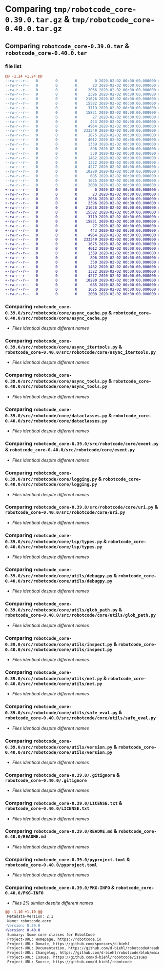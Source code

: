 # Comparing `tmp/robotcode_core-0.39.0.tar.gz` & `tmp/robotcode_core-0.40.0.tar.gz`

## Comparing `robotcode_core-0.39.0.tar` & `robotcode_core-0.40.0.tar`

### file list

```diff
@@ -1,24 +1,24 @@
--rw-r--r--   0        0        0        0 2020-02-02 00:00:00.000000 robotcode_core-0.39.0/src/robotcode/core/__init__.py
--rw-r--r--   0        0        0       23 2020-02-02 00:00:00.000000 robotcode_core-0.39.0/src/robotcode/core/__version__.py
--rw-r--r--   0        0        0     2036 2020-02-02 00:00:00.000000 robotcode_core-0.39.0/src/robotcode/core/async_cache.py
--rw-r--r--   0        0        0     2396 2020-02-02 00:00:00.000000 robotcode_core-0.39.0/src/robotcode/core/async_itertools.py
--rw-r--r--   0        0        0    21626 2020-02-02 00:00:00.000000 robotcode_core-0.39.0/src/robotcode/core/async_tools.py
--rw-r--r--   0        0        0    15582 2020-02-02 00:00:00.000000 robotcode_core-0.39.0/src/robotcode/core/dataclasses.py
--rw-r--r--   0        0        0     3719 2020-02-02 00:00:00.000000 robotcode_core-0.39.0/src/robotcode/core/event.py
--rw-r--r--   0        0        0    15831 2020-02-02 00:00:00.000000 robotcode_core-0.39.0/src/robotcode/core/logging.py
--rw-r--r--   0        0        0       27 2020-02-02 00:00:00.000000 robotcode_core-0.39.0/src/robotcode/core/py.typed
--rw-r--r--   0        0        0      443 2020-02-02 00:00:00.000000 robotcode_core-0.39.0/src/robotcode/core/types.py
--rw-r--r--   0        0        0     4964 2020-02-02 00:00:00.000000 robotcode_core-0.39.0/src/robotcode/core/uri.py
--rw-r--r--   0        0        0   233349 2020-02-02 00:00:00.000000 robotcode_core-0.39.0/src/robotcode/core/lsp/types.py
--rw-r--r--   0        0        0     1675 2020-02-02 00:00:00.000000 robotcode_core-0.39.0/src/robotcode/core/utils/debugpy.py
--rw-r--r--   0        0        0     4012 2020-02-02 00:00:00.000000 robotcode_core-0.39.0/src/robotcode/core/utils/glob_path.py
--rw-r--r--   0        0        0     1339 2020-02-02 00:00:00.000000 robotcode_core-0.39.0/src/robotcode/core/utils/inspect.py
--rw-r--r--   0        0        0      896 2020-02-02 00:00:00.000000 robotcode_core-0.39.0/src/robotcode/core/utils/net.py
--rw-r--r--   0        0        0      350 2020-02-02 00:00:00.000000 robotcode_core-0.39.0/src/robotcode/core/utils/path.py
--rw-r--r--   0        0        0     1462 2020-02-02 00:00:00.000000 robotcode_core-0.39.0/src/robotcode/core/utils/safe_eval.py
--rw-r--r--   0        0        0     1322 2020-02-02 00:00:00.000000 robotcode_core-0.39.0/src/robotcode/core/utils/version.py
--rw-r--r--   0        0        0     4277 2020-02-02 00:00:00.000000 robotcode_core-0.39.0/.gitignore
--rw-r--r--   0        0        0    10280 2020-02-02 00:00:00.000000 robotcode_core-0.39.0/LICENSE.txt
--rw-r--r--   0        0        0      685 2020-02-02 00:00:00.000000 robotcode_core-0.39.0/README.md
--rw-r--r--   0        0        0     1625 2020-02-02 00:00:00.000000 robotcode_core-0.39.0/pyproject.toml
--rw-r--r--   0        0        0     2008 2020-02-02 00:00:00.000000 robotcode_core-0.39.0/PKG-INFO
+-rw-r--r--   0        0        0        0 2020-02-02 00:00:00.000000 robotcode_core-0.40.0/src/robotcode/core/__init__.py
+-rw-r--r--   0        0        0       23 2020-02-02 00:00:00.000000 robotcode_core-0.40.0/src/robotcode/core/__version__.py
+-rw-r--r--   0        0        0     2036 2020-02-02 00:00:00.000000 robotcode_core-0.40.0/src/robotcode/core/async_cache.py
+-rw-r--r--   0        0        0     2396 2020-02-02 00:00:00.000000 robotcode_core-0.40.0/src/robotcode/core/async_itertools.py
+-rw-r--r--   0        0        0    21626 2020-02-02 00:00:00.000000 robotcode_core-0.40.0/src/robotcode/core/async_tools.py
+-rw-r--r--   0        0        0    15582 2020-02-02 00:00:00.000000 robotcode_core-0.40.0/src/robotcode/core/dataclasses.py
+-rw-r--r--   0        0        0     3719 2020-02-02 00:00:00.000000 robotcode_core-0.40.0/src/robotcode/core/event.py
+-rw-r--r--   0        0        0    15831 2020-02-02 00:00:00.000000 robotcode_core-0.40.0/src/robotcode/core/logging.py
+-rw-r--r--   0        0        0       27 2020-02-02 00:00:00.000000 robotcode_core-0.40.0/src/robotcode/core/py.typed
+-rw-r--r--   0        0        0      443 2020-02-02 00:00:00.000000 robotcode_core-0.40.0/src/robotcode/core/types.py
+-rw-r--r--   0        0        0     4964 2020-02-02 00:00:00.000000 robotcode_core-0.40.0/src/robotcode/core/uri.py
+-rw-r--r--   0        0        0   233349 2020-02-02 00:00:00.000000 robotcode_core-0.40.0/src/robotcode/core/lsp/types.py
+-rw-r--r--   0        0        0     1675 2020-02-02 00:00:00.000000 robotcode_core-0.40.0/src/robotcode/core/utils/debugpy.py
+-rw-r--r--   0        0        0     4012 2020-02-02 00:00:00.000000 robotcode_core-0.40.0/src/robotcode/core/utils/glob_path.py
+-rw-r--r--   0        0        0     1339 2020-02-02 00:00:00.000000 robotcode_core-0.40.0/src/robotcode/core/utils/inspect.py
+-rw-r--r--   0        0        0      896 2020-02-02 00:00:00.000000 robotcode_core-0.40.0/src/robotcode/core/utils/net.py
+-rw-r--r--   0        0        0      350 2020-02-02 00:00:00.000000 robotcode_core-0.40.0/src/robotcode/core/utils/path.py
+-rw-r--r--   0        0        0     1462 2020-02-02 00:00:00.000000 robotcode_core-0.40.0/src/robotcode/core/utils/safe_eval.py
+-rw-r--r--   0        0        0     1322 2020-02-02 00:00:00.000000 robotcode_core-0.40.0/src/robotcode/core/utils/version.py
+-rw-r--r--   0        0        0     4277 2020-02-02 00:00:00.000000 robotcode_core-0.40.0/.gitignore
+-rw-r--r--   0        0        0    10280 2020-02-02 00:00:00.000000 robotcode_core-0.40.0/LICENSE.txt
+-rw-r--r--   0        0        0      685 2020-02-02 00:00:00.000000 robotcode_core-0.40.0/README.md
+-rw-r--r--   0        0        0     1625 2020-02-02 00:00:00.000000 robotcode_core-0.40.0/pyproject.toml
+-rw-r--r--   0        0        0     2008 2020-02-02 00:00:00.000000 robotcode_core-0.40.0/PKG-INFO
```

### Comparing `robotcode_core-0.39.0/src/robotcode/core/async_cache.py` & `robotcode_core-0.40.0/src/robotcode/core/async_cache.py`

 * *Files identical despite different names*

### Comparing `robotcode_core-0.39.0/src/robotcode/core/async_itertools.py` & `robotcode_core-0.40.0/src/robotcode/core/async_itertools.py`

 * *Files identical despite different names*

### Comparing `robotcode_core-0.39.0/src/robotcode/core/async_tools.py` & `robotcode_core-0.40.0/src/robotcode/core/async_tools.py`

 * *Files identical despite different names*

### Comparing `robotcode_core-0.39.0/src/robotcode/core/dataclasses.py` & `robotcode_core-0.40.0/src/robotcode/core/dataclasses.py`

 * *Files identical despite different names*

### Comparing `robotcode_core-0.39.0/src/robotcode/core/event.py` & `robotcode_core-0.40.0/src/robotcode/core/event.py`

 * *Files identical despite different names*

### Comparing `robotcode_core-0.39.0/src/robotcode/core/logging.py` & `robotcode_core-0.40.0/src/robotcode/core/logging.py`

 * *Files identical despite different names*

### Comparing `robotcode_core-0.39.0/src/robotcode/core/uri.py` & `robotcode_core-0.40.0/src/robotcode/core/uri.py`

 * *Files identical despite different names*

### Comparing `robotcode_core-0.39.0/src/robotcode/core/lsp/types.py` & `robotcode_core-0.40.0/src/robotcode/core/lsp/types.py`

 * *Files identical despite different names*

### Comparing `robotcode_core-0.39.0/src/robotcode/core/utils/debugpy.py` & `robotcode_core-0.40.0/src/robotcode/core/utils/debugpy.py`

 * *Files identical despite different names*

### Comparing `robotcode_core-0.39.0/src/robotcode/core/utils/glob_path.py` & `robotcode_core-0.40.0/src/robotcode/core/utils/glob_path.py`

 * *Files identical despite different names*

### Comparing `robotcode_core-0.39.0/src/robotcode/core/utils/inspect.py` & `robotcode_core-0.40.0/src/robotcode/core/utils/inspect.py`

 * *Files identical despite different names*

### Comparing `robotcode_core-0.39.0/src/robotcode/core/utils/net.py` & `robotcode_core-0.40.0/src/robotcode/core/utils/net.py`

 * *Files identical despite different names*

### Comparing `robotcode_core-0.39.0/src/robotcode/core/utils/safe_eval.py` & `robotcode_core-0.40.0/src/robotcode/core/utils/safe_eval.py`

 * *Files identical despite different names*

### Comparing `robotcode_core-0.39.0/src/robotcode/core/utils/version.py` & `robotcode_core-0.40.0/src/robotcode/core/utils/version.py`

 * *Files identical despite different names*

### Comparing `robotcode_core-0.39.0/.gitignore` & `robotcode_core-0.40.0/.gitignore`

 * *Files identical despite different names*

### Comparing `robotcode_core-0.39.0/LICENSE.txt` & `robotcode_core-0.40.0/LICENSE.txt`

 * *Files identical despite different names*

### Comparing `robotcode_core-0.39.0/README.md` & `robotcode_core-0.40.0/README.md`

 * *Files identical despite different names*

### Comparing `robotcode_core-0.39.0/pyproject.toml` & `robotcode_core-0.40.0/pyproject.toml`

 * *Files identical despite different names*

### Comparing `robotcode_core-0.39.0/PKG-INFO` & `robotcode_core-0.40.0/PKG-INFO`

 * *Files 2% similar despite different names*

```diff
@@ -1,10 +1,10 @@
 Metadata-Version: 2.1
 Name: robotcode-core
-Version: 0.39.0
+Version: 0.40.0
 Summary: Some core classes for RobotCode
 Project-URL: Homepage, https://robotcode.io
 Project-URL: Donate, https://github.com/sponsors/d-biehl
 Project-URL: Documentation, https://github.com/d-biehl/robotcode#readme
 Project-URL: Changelog, https://github.com/d-biehl/robotcode/blob/main/CHANGELOG.md
 Project-URL: Issues, https://github.com/d-biehl/robotcode/issues
 Project-URL: Source, https://github.com/d-biehl/robotcode
```

